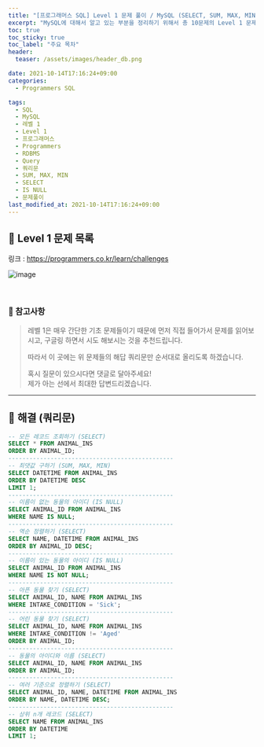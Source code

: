 ```yaml
---
title: "[프로그래머스 SQL] Level 1 문제 풀이 / MySQL (SELECT, SUM, MAX, MIN, IS NULL)"
excerpt: "MySQL에 대해서 알고 있는 부분을 정리하기 위해서 총 10문제의 Level 1 문제들을 풀어보았다."
toc: true
toc_sticky: true
toc_label: "주요 목차"
header:
  teaser: /assets/images/header_db.png

date: 2021-10-14T17:16:24+09:00
categories:
  - Programmers SQL

tags:
  - SQL
  - MySQL
  - 레벨 1
  - Level 1
  - 프로그래머스
  - Programmers
  - RDBMS
  - Query
  - 쿼리문
  - SUM, MAX, MIN
  - SELECT
  - IS NULL
  - 문제풀이
last_modified_at: 2021-10-14T17:16:24+09:00
---
```


## 🔔 Level 1 문제 목록

링크 : <https://programmers.co.kr/learn/challenges>

![image](https://user-images.githubusercontent.com/78403443/137266176-2fe58890-db0c-4eaf-a636-c7221e83fee8.png)

<br>

### 📝 참고사항

> 레벨 1은 매우 간단한 기초 문제들이기 때문에 먼저 직접 들어가서 문제를 읽어보시고, 구글링 하면서 시도 해보시는 것을 추천드립니다. 
>
> 따라서 이 곳에는 위 문제들의 해답 쿼리문만 순서대로 올리도록 하겠습니다.
>
> 혹시 질문이 있으시다면 댓글로 달아주세요!<br>제가 아는 선에서 최대한 답변드리겠습니다. 

---

## 🔐 해결 (쿼리문)

```sql
-- 모든 레코드 조회하기 (SELECT)
SELECT * FROM ANIMAL_INS
ORDER BY ANIMAL_ID;
-----------------------------------------------
-- 최댓값 구하기 (SUM, MAX, MIN)
SELECT DATETIME FROM ANIMAL_INS
ORDER BY DATETIME DESC
LIMIT 1;
-----------------------------------------------
-- 이름이 없는 동물의 아이디 (IS NULL)
SELECT ANIMAL_ID FROM ANIMAL_INS
WHERE NAME IS NULL;
-----------------------------------------------
-- 역순 정렬하기 (SELECT)
SELECT NAME, DATETIME FROM ANIMAL_INS
ORDER BY ANIMAL_ID DESC;
-----------------------------------------------
-- 이름이 있는 동물의 아이디 (IS NULL)
SELECT ANIMAL_ID FROM ANIMAL_INS
WHERE NAME IS NOT NULL;
-----------------------------------------------
-- 아픈 동물 찾기 (SELECT)
SELECT ANIMAL_ID, NAME FROM ANIMAL_INS
WHERE INTAKE_CONDITION = 'Sick';
-----------------------------------------------
-- 어린 동물 찾기 (SELECT)
SELECT ANIMAL_ID, NAME FROM ANIMAL_INS
WHERE INTAKE_CONDITION != 'Aged'
ORDER BY ANIMAL_ID;
-----------------------------------------------
-- 동물의 아이디와 이름 (SELECT)
SELECT ANIMAL_ID, NAME FROM ANIMAL_INS
ORDER BY ANIMAL_ID;
-----------------------------------------------
-- 여러 기준으로 정렬하기 (SELECT)
SELECT ANIMAL_ID, NAME, DATETIME FROM ANIMAL_INS
ORDER BY NAME, DATETIME DESC;
-----------------------------------------------
-- 상위 n개 레코드 (SELECT)
SELECT NAME FROM ANIMAL_INS
ORDER BY DATETIME
LIMIT 1;
```